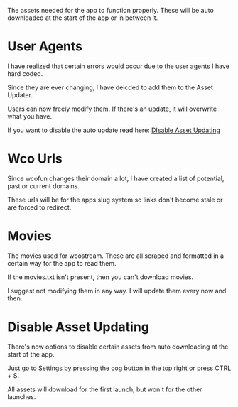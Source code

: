 The assets needed for the app to function properly. These will be auto downloaded at the start of the app or in between it.

# User Agents

I have realized that certain errors would occur due to the user agents I have hard coded.

Since they are ever changing, I have deicded to add them to the Asset Updater.

Users can now freely modify them. If there's an update, it will overwrite what you have.

If you want to disable the auto update read here: [DIsable Asset Updating](https://github.com/NobilityDeviant/ZenDownloader/tree/master/assets#disable-asset-updating)

# Wco Urls

Since wcofun changes their domain a lot, I have created a list of potential, past or current domains.

These urls will be for the apps slug system so links don't become stale or are forced to redirect.

# Movies

The movies used for wcostream. These are all scraped and formatted in a certain way for the app to read them.

If the movies.txt isn't present, then you can't download movies.

I suggest not modifying them in any way. I will update them every now and then.

# Disable Asset Updating

There's now options to disable certain assets from auto downloading at the start of the app.

Just go to Settings by pressing the cog button in the top right or press CTRL + S.

All assets will download for the first launch, but won't for the other launches.
